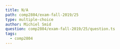 ```yaml
---
title: N/A
path: comp2804/exam-fall-2019/25
type: multiple-choice
author: Michiel Smid
question: comp2804/exam-fall-2019/25/question.ts
tags:
  - comp2804
---
```

